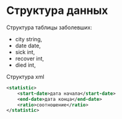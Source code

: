 # Структура данных

Структура таблицы заболевших:
* city string,
* date date,
* sick int,
* recover int,
* died int,

Структура xml
```xml
<statistic>
    <start-date>дата начала</start-date>
    <end-date>дата конца</end-date>
    <ratio>соотношение</ratio>
</statistic>
```